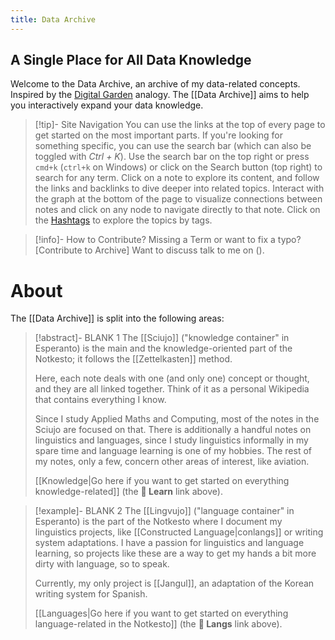 ```yaml
---
title: Data Archive
---
```


## A Single Place for All Data Knowledge

Welcome to the Data Archive, an archive of my data-related concepts. Inspired by the [Digital Garden](https://jzhao.xyz/posts/networked-thought/) analogy. The [[Data Archive]] aims to help you interactively expand your data knowledge.

> [!tip]- Site Navigation
> You can use the links at the top of every page to get started on the most important parts.
> If you're looking for something specific, you can use the search bar (which can also be toggled with _Ctrl + K_).
>  Use the search bar on the top right or press `cmd+k` (`ctrl+k` on Windows) or click on the Search button (top right) to search for any term.
> Click on a note to explore its content, and follow the links and backlinks to dive deeper into related topics.
> Interact with the graph at the bottom of the page to visualize connections between notes and click on any node to navigate directly to that note.
> Click on the [Hashtags](tags) to explore the topics by tags. 

> [!info]- How to Contribute?
> Missing a Term or want to fix a typo? [Contribute to Archive]
> Want to discuss talk to me on ().

# About

The [[Data Archive]] is split into the following areas:

> [!abstract]- BLANK 1
> The [[Sciujo]] ("knowledge container" in Esperanto) is the main and the knowledge-oriented part of the Notkesto; it follows the [[Zettelkasten]] method.
>
> Here, each note deals with one (and only one) concept or thought, and they are all linked together. Think of it as a personal Wikipedia that contains everything I know.
>
> Since I study Applied Maths and Computing, most of the notes in the Sciujo are focused on that. There is additionally a handful notes on linguistics and languages, since I study linguistics informally in my spare time and language learning is one of my hobbies. The rest of my notes, only a few, concern other areas of interest, like aviation.
>
> [[Knowledge|Go here if you want to get started on everything knowledge-related]] (the **🧠 Learn** link above).

> [!example]- BLANK 2
> The [[Lingvujo]] ("language container" in Esperanto) is the part of the Notkesto where I document my linguistics projects, like [[Constructed Language|conlangs]] or writing system adaptations. I have a passion for linguistics and language learning, so projects like these are a way to get my hands a bit more dirty with language, so to speak.
>
> Currently, my only project is [[Jangul]], an adaptation of the Korean writing system for Spanish.
>
> [[Languages|Go here if you want to get started on everything language-related in the Notkesto]] (the **🦜 Langs** link above).
